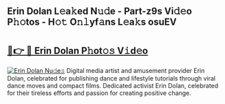 ## Erin Dolan L𝚎a𝚔ed N𝚞𝚍e - Part-z9s Vi𝚍𝚎o P𝚑𝚘tos - H𝚘𝚝 O𝚗𝚕yf𝚊ns L𝚎a𝚔s osuEV

# <h2><a href="http://kf48ln.oniu.top/?m=Erin+Dolan">🔗👉 🔴 Erin Dolan P𝚑ot𝚘𝚜 V𝚒d𝚎o</a></h2>

[![Erin Dolan Nu𝚍e𝚜](https://i.imgur.com/0qMVB7G.gif)](http://kf48ln.oniu.top/?m=Erin+Dolan)
Digital media artist and amusement provider Erin Dolan, celebrated for publishing dance and lifestyle tutorials through viral dance moves and compact films. Dedicated activist Erin Dolan, celebrated for their tireless efforts and passion for creating positive change.  
